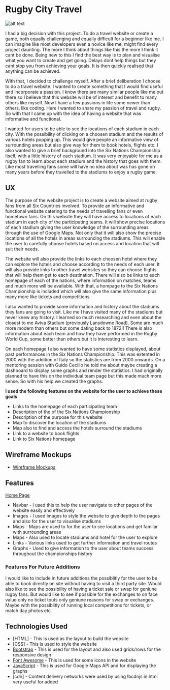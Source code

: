 # Rugby City Travel

![alt text](https://github.com/mattjboland/ci-milestonetwo/blob/master/assets/images/Avivastadium.jpg)

I had a big decision with this project. To do a travel website or create a game, both equally challenging and equally
difficult for a beginner like me. I can imagine like most developers even a novice like me, might find every project 
daunting. The more I think about things like this the more I think it cant be done. Being new to this I find the best way
is to plan and visualise what you want to create and get going. Delays dont help things but they cant stop you from 
achieving your goals. It is then quickly realised that anything can be achieved.

With that, I decided to challenge myself. After a brief deliberation I choose to do a travel website. I wanted to create
something that I would find useful and incorporate a passion. I know there are many similar people like me out there so I 
believe that this website will be of interest and benefit to many others like myself. Now I have a few passions in life 
some newer than others, like coding. Here I wanted to share my passion of travel and rugby. So with that I came up with
the idea of having a website that was informative and functional. 

I wanted for users to be able to see the locations of each stadium in each city. With the possibility of clicking on a 
choosen stadium and the results of various hotels popping up. This would give people an informative view of surrounding
areas but also give way for them to book hotels, flights etc. I also wanted to give a brief background into the Six
Nations Championship itself, with a little history of each stadium. It was very enjoyable for me as a rugby fan to learn
about each stadium and the history that goes with them. Like most travelling fans some will have no idea about was has
gone on many years before they travelled to the stadiums to enjoy a rugby game.

## UX

The purpose of the website project is to create a website aimed at rugby fans from all Six Countries involved. To provide
an informative and functional website catering to the needs of travelling fans or even hometown fans. On this website they 
will have access to locations of each stadium in each city of the participating teams. It will show precise locations of
each stadium giving the user knowledge of the surrounding areas through the use of Google Maps. Not only that it will
also show the precise locations of all the hotels in areas surrounding the stadiums. This will enable the user to carefully
choose hotels based on access and location that will suit their needs.

The website will also provide the links to each choosen hotel where they can explore the hotels and choose according to the
needs of each user. It will also provide links to other travel websites so they can choose flights that will help them
get to each destination. There will also be links to each homepage of each of the nations, where information on matches,
teams and much more will be available. With that, a hompage to the Six Nations Championship is included which will also
give the same information plus many more like tickets and competitions.

I also wanted to provide some information and history about the stadiums they fans are going to visit. Like me I have visited
many of the stadiums but never knew any history. I learned so much researching and even about the closest to me Aviva 
Stadium (previously Lansdowne Road). Some are much more modern than others but some dating back to 1872!! There is also 
information about each team and how they have performed in the Rugby World Cup, some better than others but it is 
interesting to learn.

On each homepage I also wanted to have some statistics displayed, about past performances in the Six Nations Championship. 
This was extented in 2000 with the addition of Italy so the statistics are from 2000 onwards. On a mentoring session
with Guido Cecilio he told me about maybe creating a dashboard to display some graphs and render the statistics. I had 
originally planned to have this on the individual team page but this made much more sense. So with his help we created 
the graphs.

**I used the following features on the website for the user to achieve these goals**

* Links to the homepage of each participating team
* Description of the of the Six Nations Championship
* Description of the purpose for this website
* Map to discover the location of the stadiums
* Map also to find and access the hotels surround the stadiums
* Link to a website to book flights
* Link to Six Nations homepage

## Wireframe Mockups

* [Wireframe Mockups](https://github.com/mattjboland/ci-milestonetwo/blob/master/assets/wireframe-mockups/Rugby%20City%20Travel.pdf)

## Features

[Home Page](https://github.com/mattjboland/ci-milestonetwo/)

* Navbar - I used this to help the user navigate to other pages of the website easily and effectively
* Images - I used images to style the website to give depth to the pages and also for the user to visualise stadiums
* Maps - Maps are used to for the user to see locations and get familar with surrounding areas
* Maps - Also used to locate stadiums and hotel for the user to explore
* Links - Various links used to get further information and travel routes
* Graphs - Used to give information to the user about teams success throughout the championships history

### Features For Future Additions

I would like to include in future additions the possiblitly for the user to be able to book directly on site without having
to visit a third party site. Would also like to see the possibility of having a ticket sale or swap for geniune rugby fans.
But would like to see if possible for the exchanges to on face value only no ticket touts only geniune reasons for swap
or exchanges. Maybe with the possiblitly of running local competitions for tickets, or match day photos etc.

## Technologies Used

* [HTML] - This is used as the layout to build the website
* [CSS] - This is used to style the website
* [Bootstrap](https://getbootstrap.com/) - This is used for the layout and also used grids/rows for the responsive design
* [Font Awesome](https://fontawesome.com/) - This is used for some icons in the website
* [JavaScript](https://www.javascript.com/) - This is used for Google Maps API and for displaying the graphs
* [cdn] - Content delivery networks were used by using !bcdnjs in html very useful for added <script>

## Testing

I have thoroughly tested the website and was unable to find any bad links. Everything is working as is supposed to. I 
clicked all links to make sure everything is as it should be. It was all working fine until I came across a problem with 
my gh-avatar link to GitHub, it wasnt working correctly. On inspection I had a mistake in the link and fixed 
accordingly. 

I did a lot of testing and checking the Map functionality. I created a testing repository separate to the project 
repository [https://github.com/mattjboland/testing] this enabled me to set up and test the maps functionality as well
as continue with the project. The idea behind this was to keep separate and merge at the end. It was a great way to get
everything thing right and I could easily go back and forth. I found if something went wrong or wasn't exactly how it
should have been it didn't immediately affect other element of the project going on around. I implemented a testing
repository on my last project where I copied code out and was able to test and solve problems easy and then merge it back
when ready.

I was also having an issue with the logo, Ireland the link wasnt loading. I tried several time but the page wasnt loading.
The link was working though just the page wasnt loading. After checking several times the link it was correct. The page 
after a while loaded after the error 500 Internal Server Error so the issue wasnt the link.

Another problem I encountered was the display on the bg images used throughout the website. On some browser the background
opacity was easily fixed in css. But some browsers the backgound images was too bright ang hindered the text in the 
paragraphs making it very hard to read. I tried many solutions but none of which seemed to work. Changing the text, 
changing the opacity, adding a z-index but still no solution. It was mainly occurring on my iPhone 11 and iPad mini. So
it was time for Google. It was then I realised that the browsers on Apple (Safari) and some other do not support the 
opacity feature. Chrome which is the main browser I use was perfect eveytime so it was a real head scratcher, but was so
relieved when I discover this.

## Issues and Bugs

As with a lot of project the issues and bugs are always present. I have learned from this to keep note a bit better of a 
few more to help with this section. But probably best I cant remember them all as this section would be far too long.

Using BootStrap code especially rows and columns can cause issues, especially when usin them in a specific way. I had
many problems with location of the icons in the row and this caused an issus when viewing on smaller browser screens. I 
finally fixed the problem with a lot of researching on BootStrap itself but mainly Google and StackOverflow.

I also had a problem with the NavBar, it was correctly or easily moving throught the links and with a quick visit again to 
StackOverflow I quickly found the solution. It should have been clear to me on Bootstrap but for some reason it wasn't 
coming easily to me although it was there. It was as simple as moving the active element to right .html and it worked
perfectly.

Again this issue or a similar one was occuring with the footer. Especially on my dashboard.html. The footer was covering
all the graphs and I couldnt figure it out. Unfortunately I ran out of time on this one so I just removed the footer
entirely from the dashboard as it doesnt really serve a purpose there. Its only a temporary solution but I will continue
to find the correct solution for this.

With the dashboard.html I had issues with rendering the graphs. I had orignally intended on having this on each html page 
for each team but Guido thought it would be better to have on a dashboard. It does look better. It was tricky to manipulate
the values from the .csv file but patience I was able to figure it out. I would have moced this code to the testing repo
but that was too full with the maps so I solved the issue there.

I had some issues with the with the maps.js for the hotels. The use of Google Maps APIs is tricky but all the information
and code is there and its just a matter of using it right. When I was adding the stadium to the hotel map along with all
the green hotel icons. When I searched the Google Places API keeps the list of all the results so I had to add the 
stadium to the end of the results so that it would be shown too. Most of the code for this was from the APIs but when I 
encountered a problem searching on Google along with StackOverflow provided the answers need to resolve the issues. while
researching I was able to learn that you can use some custom items for the marker so I replaced the original red marker
in the stadiums map with a rugby_ball.png I found.

Another issue I had with the testing for the maps is because the APIs are restricted so temporarily testing was a
nightmare. I had to use the deployed or published site to make sure the maps were working correctly. One reflection of 
this problem I couldn have just unrestricted everything on the API but I wasnt sure if that was the best way as the calls
from the API are restricted.



## Validation

I have checked the code on [https://validator.w3.org/nu/#textarea] 

I checked the code for all .html and style.css. No major errors were reported, however some small minor errors were
occuring. So I addressed all them and fixed where necessary. The main repeating error was section lacks heading so that 
was easily solved. Another error was a heading tag was used but empty so I fixed that.

Another error I came across was the images not having alt="" so that was an easy fix. 

## Deployment

I deployed my website via GitHub pages and is currently published at [https://mattjboland.github.io/ci-milestonetwo/]

This is the one section I have previously lacked on. I learned from my last project the my commit messages were vague
or even non existent. So for this project, I made sure when commiting to GitHub that my messages were clear and consise
as to be easily interpreted. I may have missed a few here and there but I generally feel a major improvement was made.

I had orignally used cloud9 and then was made to switch to AWS cloud which I didnt find easy to use. I then used GitHub 
and Gitpod and found this a much better way and easier. All code was in GitPod and committed to GitHub. I feel this
way works best for me as I find it easily navigated. 

## Credits

**Content**


**Media Content**



## Acknowledgements

* [Code Institute](https://codeinstitute.net/) I used parts of code from the modules, coursework and projects. All
    the media, pictures, audio clips and video were supplied by Code Institute
* [Bootstrap](https://getbootstrap.com/) I used Bootstraps Navbar, Carousel and Form examples in my website
* [W3schools](https://www.w3schools.com/) I used this website when I encountered some problems with my code
* [Slack](https://slack.com/intl/en-ie/) I also used this website for help on code and errors
* [StackOverflow](https://stackoverflow.com/) This website was used as a reference for help and tips
* Guido Cecilio, Guido is my mentor and his help and patience on this project was incredible. I learned so much from 
our meetings and without his knowledge and information it would have been an impossible task. I am so grateful for his 
help.
